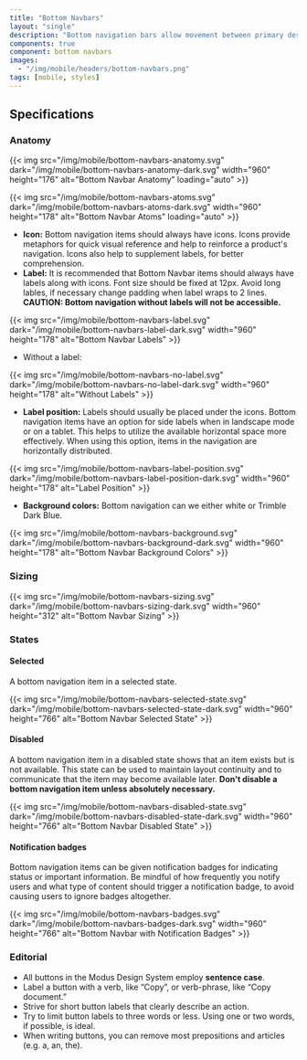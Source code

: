 ```yaml
---
title: "Bottom Navbars"
layout: "single"
description: "Bottom navigation bars allow movement between primary destinations in an app."
components: true
component: bottom navbars
images:
  - "/img/mobile/headers/bottom-navbars.png"
tags: [mobile, styles]
---
```


## Specifications

### Anatomy

{{< img src="/img/mobile/bottom-navbars-anatomy.svg" dark="/img/mobile/bottom-navbars-anatomy-dark.svg" width="960" height="176" alt="Bottom Navbar Anatomy" loading="auto" >}}

{{< img src="/img/mobile/bottom-navbars-atoms.svg" dark="/img/mobile/bottom-navbars-atoms-dark.svg" width="960" height="178" alt="Bottom Navbar Atoms" loading="auto" >}}

- **Icon:** Bottom navigation items should always have icons. Icons provide metaphors for quick visual reference and help to reinforce a product's navigation. Icons also help to supplement labels, for better comprehension.
- **Label:** It is recommended that Bottom Navbar items should always have labels along with icons. Font size should be fixed at 12px. Avoid long lables, if necessary change padding when label wraps to 2 lines. **CAUTION: Bottom navigation without labels will not be accessible.**

{{< img src="/img/mobile/bottom-navbars-label.svg" dark="/img/mobile/bottom-navbars-label-dark.svg" width="960" height="178" alt="Bottom Navbar Labels" >}}

- Without a label:

{{< img src="/img/mobile/bottom-navbars-no-label.svg" dark="/img/mobile/bottom-navbars-no-label-dark.svg" width="960" height="178" alt="Without Labels" >}}

- **Label position:** Labels should usually be placed under the icons. Bottom navigation items have an option for side labels when in landscape mode or on a tablet. This helps to utilize the available horizontal space more effectively. When using this option, items in the navigation are horizontally distributed.

{{< img src="/img/mobile/bottom-navbars-label-position.svg" dark="/img/mobile/bottom-navbars-label-position-dark.svg" width="960" height="178" alt="Label Position" >}}

- **Background colors:** Bottom navigation can we either white or Trimble Dark Blue.

{{< img src="/img/mobile/bottom-navbars-background.svg" dark="/img/mobile/bottom-navbars-background-dark.svg" width="960" height="178" alt="Bottom Navbar Background Colors" >}}

### Sizing

{{< img src="/img/mobile/bottom-navbars-sizing.svg" dark="/img/mobile/bottom-navbars-sizing-dark.svg" width="960" height="312" alt="Bottom Navbar Sizing" >}}

### States

#### Selected

A bottom navigation item in a selected state.

{{< img src="/img/mobile/bottom-navbars-selected-state.svg" dark="/img/mobile/bottom-navbars-selected-state-dark.svg" width="960" height="766" alt="Bottom Navbar Selected State" >}}

#### Disabled

A bottom navigation item in a disabled state shows that an item exists but is not available. This state can be used to maintain layout continuity and to communicate that the item may become available later. **Don't disable a bottom navigation item unless absolutely necessary.**

{{< img src="/img/mobile/bottom-navbars-disabled-state.svg" dark="/img/mobile/bottom-navbars-disabled-state-dark.svg" width="960" height="766" alt="Bottom Navbar Disabled State" >}}

#### Notification badges

Bottom navigation items can be given notification badges for indicating status or important information. Be mindful of how frequently you notify users and what type of content should trigger a notification badge, to avoid causing users to ignore badges altogether.

{{< img src="/img/mobile/bottom-navbars-badges.svg" dark="/img/mobile/bottom-navbars-badges-dark.svg" width="960" height="766" alt="Bottom Navbar with Notification Badges" >}}

### Editorial

- All buttons in the Modus Design System employ **sentence case**.
- Label a button with a verb, like “Copy”, or verb-phrase, like “Copy document.”
- Strive for short button labels that clearly describe an action.
- Try to limit button labels to three words or less. Using one or two words, if possible, is ideal.
- When writing buttons, you can remove most prepositions and articles (e.g. a, an, the).
